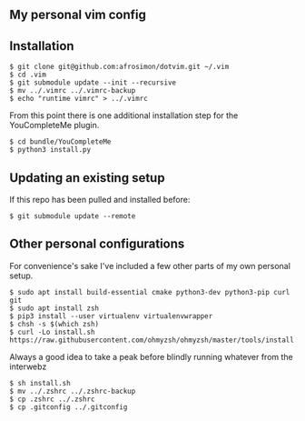 ## My personal vim config

## Installation

```
$ git clone git@github.com:afrosimon/dotvim.git ~/.vim
$ cd .vim
$ git submodule update --init --recursive
$ mv ../.vimrc ../.vimrc-backup
$ echo "runtime vimrc" > ../.vimrc
```

From this point there is one additional installation step for the YouCompleteMe plugin.

```
$ cd bundle/YouCompleteMe
$ python3 install.py
```

## Updating an existing setup

If this repo has been pulled and installed before:

```
$ git submodule update --remote
```

## Other personal configurations

For convenience's sake I've included a few other parts of my own personal setup.

```
$ sudo apt install build-essential cmake python3-dev python3-pip curl git
$ sudo apt install zsh
$ pip3 install --user virtualenv virtualenvwrapper
$ chsh -s $(which zsh)
$ curl -Lo install.sh https://raw.githubusercontent.com/ohmyzsh/ohmyzsh/master/tools/install.sh
```

Always a good idea to take a peak before blindly running whatever from the interwebz

```
$ sh install.sh
$ mv ../.zshrc ../.zshrc-backup
$ cp .zshrc ../.zshrc
$ cp .gitconfig ../.gitconfig
```
